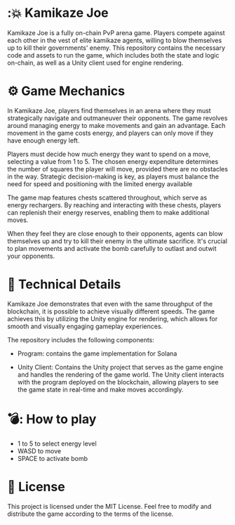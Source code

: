 # :💥 Kamikaze Joe 
Kamikaze Joe is a fully on-chain PvP arena game. Players compete against each other in the vest of elite kamikaze agents, willing to blow themselves up to kill their governments' enemy.
This repository contains the necessary code and assets to run the game, which includes both the state and logic on-chain, as well as a Unity client used for engine rendering.

# :gear: Game Mechanics 
In Kamikaze Joe, players find themselves in an arena where they must strategically navigate and outmaneuver their opponents. The game revolves around managing energy to make movements and gain an advantage. Each movement in the game costs energy, and players can only move if they have enough energy left.

Players must decide how much energy they want to spend on a move, selecting a value from 1 to 5. The chosen energy expenditure determines the number of squares the player will move, provided there are no obstacles in the way. Strategic decision-making is key, as players must balance the need for speed and positioning with the limited energy available

The game map features chests scattered throughout, which serve as energy rechargers. By reaching and interacting with these chests, players can replenish their energy reserves, enabling them to make additional moves. 

When they feel they are close enough to their opponents, agents can blow themselves up and try to kill their enemy in the ultimate sacrifice. It's crucial to plan movements and activate the bomb carefully to outlast and outwit your opponents.

# :wrench: Technical Details 

Kamikaze Joe demonstrates that even with the same throughput of the blockchain, it is possible to achieve visually different speeds. The game achieves this by utilizing the Unity engine for rendering, which allows for smooth and visually engaging gameplay experiences.

The repository includes the following components:

- Program: contains the game implementation for Solana 

- Unity Client: Contains the Unity project that serves as the game engine and handles the rendering of the game world. The Unity client interacts with the program deployed on the blockchain, allowing players to see the game state in real-time and make moves accordingly.

# 💣: How to play

- 1 to 5 to select energy level
- WASD to move
- SPACE to activate bomb

# :page_with_curl: License 
This project is licensed under the MIT License. Feel free to modify and distribute the game according to the terms of the license.
